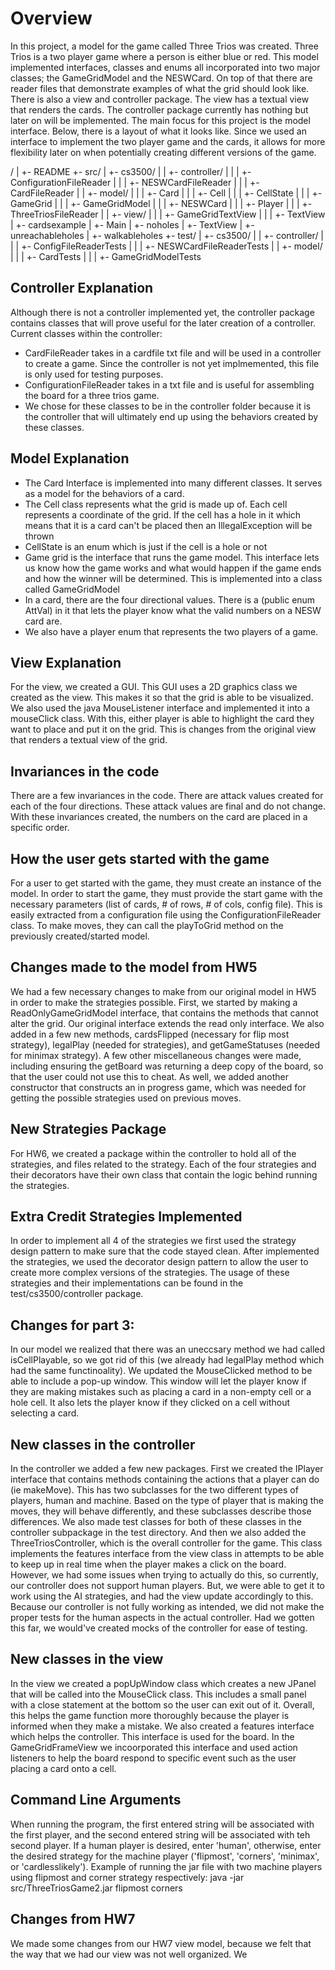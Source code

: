 # Overview

In this project, a model for the game called Three Trios was created. Three Trios is a two
player game where a person is either blue or red. This model implemented
interfaces, classes and enums all incorporated into two major classes; the GameGridModel and
the NESWCard. On top of that there are reader files that demonstrate examples of what the
grid should look like. There is also a view and controller package. The view has a textual view
that renders the cards. The controller package currently has nothing but later on will be
implemented. The main focus for this project is the model interface. Below, there is a layout of
what it looks like. Since
we used an interface to implement the two player game and the cards, it allows for more flexibility
later on when potentially creating different versions of the game.

/
| +- README
+- src/
| +- cs3500/
| | +- controller/
| | | +- ConfigurationFileReader
| | | +- NESWCardFileReader
| | | +- CardFileReader
| | +- model/
| | | +- Card
| | | +- Cell
| | | +- CellState
| | | +- GameGrid
| | | +- GameGridModel
| | | +- NESWCard
| | | +- Player
| | | +- ThreeTriosFileReader
| | +- view/
| | | +- GameGridTextView
| | | +- TextView
| +- cardsexample
| +- Main
| +- noholes
| +- TextView
| +- unreachableholes
| +- walkableholes
+- test/
| +- cs3500/
| | +- controller/
| | | +- ConfigFileReaderTests
| | | +- NESWCardFileReaderTests
| | +- model/
| | | +- CardTests
| | | +- GameGridModelTests

## Controller Explanation

Although there is not a controller implemented yet, the controller package contains classes that
will prove useful for the later creation of a controller.
Current classes within the controller:

- CardFileReader takes in a cardfile txt file and will be used in a controller to create a game.
  Since the controller is not yet implmemented, this file is only used for testing purposes.
- ConfigurationFileReader takes in a txt file and is useful for assembling the board for a three
  trios game.
- We chose for these classes to be in the controller folder because it is the controller that will
  ultimately end up using the behaviors created by these classes.

## Model Explanation

- The Card Interface is implemented into many different classes. It serves as a model for the
  behaviors of a card.
- The Cell class represents what the grid is made up of. Each cell represents a coordinate of the
  grid. If the cell has a hole in it which means that it is a card can't be placed then an
  IllegalException will be thrown
- CellState is an enum which is just if the cell is a hole or not
- Game grid is the interface that runs the game model. This interface lets us know how the game
  works and what would happen if the game ends and how the winner will be determined. This is
  implemented
  into a class called GameGridModel
- In a card, there are the four directional values. There is a (public enum AttVal) in it that lets
  the player know what the valid numbers on a NESW card are.
- We also have a player enum that represents the two players of a game.

## View Explanation

For the view, we created a GUI. This GUI uses a 2D graphics class we created as the view.
This makes it so that the grid is able to be visualized. We also used the java MouseListener
interface and implemented it into a mouseClick class. With this, either player is able to
highlight the card they want to place and put it on the grid. This is changes from the original
view that renders a textual view of the grid.

## Invariances in the code

There are a few invariances in the code. There are attack values created for each of the four
directions. These attack values
are final and do not change. With these invariances created, the numbers on the card are placed in a
specific order.

## How the user gets started with the game

For a user to get started with the game, they must create an instance of the model. In order to
start the game,
they must provide the start game with the necessary parameters (list of cards, # of rows, # of cols,
config file).
This is easily extracted from a configuration file using the ConfigurationFileReader class. To make
moves, they can call
the playToGrid method on the previously created/started model.

## Changes made to the model from HW5

We had a few necessary changes to make from our original model in HW5 in order to make the
strategies possible. First, we started by making a ReadOnlyGameGridModel interface, that contains
the methods that cannot alter the grid. Our original interface extends the read only interface. We
also added in a few new methods, cardsFlipped (necessary for flip most strategy), legalPlay
(needed for strategies), and getGameStatuses (needed for minimax strategy). A few other
miscellaneous changes were made, including ensuring the getBoard was returning a deep copy of the
board, so that the user could not use this to cheat. As well, we added another constructor that
constructs an in progress game, which was needed for getting the possible strategies used on
previous moves.

## New Strategies Package

For HW6, we created a package within the controller to hold all of the strategies, and files
related to the strategy. Each of the four strategies and their decorators have their own class that
contain the logic behind running the strategies.

## Extra Credit Strategies Implemented

In order to implement all 4 of the strategies we first used the strategy design pattern to make sure
that the code stayed
clean. After implemented the strategies, we used the decorator design pattern to allow the user to
create more complex
versions of the strategies. The usage of these strategies and their implementations can be found in
the test/cs3500/controller
package.

## Changes for part 3:

In our model we realized that there was an uneccsary method we had called isCellPlayable, so we
got rid of this (we already had legalPlay method which had the same functinoality). We updated the
MouseClicked method to be able to include a pop-up window. This window will let the player know if
they are making mistakes such as placing a card in a non-empty cell or a hole cell. It also lets the
player know if they clicked on a cell without selecting a card.

## New classes in the controller

In the controller we added a few new packages. First we created the IPlayer interface that contains
methods containing the actions that a player can do (ie makeMove). This has two subclasses for the
two different types of players, human and machine. Based on the type of player that is making the
moves, they will behave differently, and these subclasses describe those differences. We also made
test classes for both of these classes in the controller subpackage in the test directory. And then
we also added the ThreeTriosController, which is the overall controller for the game. This class
implements the features interface from the view class in attempts to be able to keep up in real time
when the player makes a click on the board. However, we had some issues when trying to actually do
this, so currently, our controller does not support human players. But, we were able to get it to
work using the AI strategies, and had the view update accordingly to this. Because our controller is
not fully working as intended, we did not make the proper tests for the human aspects in the actual
controller. Had we gotten this far, we would've created mocks of the controller for ease of testing.

## New classes in the view

In the view we created a popUpWindow class which creates a new JPanel that will be called into the
MouseClick class. This includes a small panel with a close statement at the bottom so the user can
exit out of it. Overall, this helps the game function more thoroughly because the player is informed
when they make a mistake. We also created a features interface which helps the controller. This
interface is used for the board. In the GameGridFrameView we incoorporated this interface and used
action listeners to help the board respond to specific event such as the user placing a card onto a
cell.

## Command Line Arguments

When running the program, the first entered string will be associated with the first player, and the
second entered string will be associated with teh second player. If a human player is desired, enter
'human', otherwise, enter the desired strategy for the machine player ('flipmost', 'corners',
'minimax', or 'cardlesslikely'). Example of running the jar file with two machine players using
flipmost and corner strategy respectively:
java -jar src/ThreeTriosGame2.jar flipmost corners

## Changes from HW7

We made some changes from our HW7 view model, because we felt that the way that we had our view was
not well organized. We